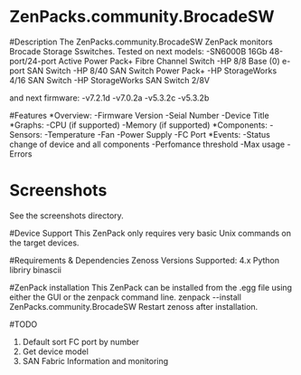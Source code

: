 # ZenPacks.community.BrocadeSW

#Description
The ZenPacks.community.BrocadeSW ZenPack monitors Brocade Storage Sswitches.
Tested on next models:
-SN6000B 16Gb 48-port/24-port Active Power Pack+ Fibre Channel Switch
-HP 8/8 Base (0) e-port SAN Switch
-HP 8/40 SAN Switch Power Pack+
-HP StorageWorks 4/16 SAN Switch
-HP StorageWorks SAN Switch 2/8V

and next firmware:
-v7.2.1d
-v7.0.2a
-v5.3.2c
-v5.3.2b

#Features
*Overview:
    -Firmware Version
    -Seial Number
    -Device Title
*Graphs:
    -CPU (if supported)
    -Memory (if supported)
*Components:
    -Sensors:
        -Temperature
        -Fan
        -Power Supply
    -FC Port
*Events:
    -Status change of device and all components
    -Perfomance threshold
        -Max usage
        -Errors

# Screenshots
See the screenshots directory.

#Device Support
This ZenPack only requires very basic Unix commands on the target devices.

#Requirements & Dependencies
Zenoss Versions Supported: 4.x
Python libriry binascii

#ZenPack installation
This ZenPack can be installed from the .egg file using either the GUI or the zenpack command line.
zenpack --install ZenPacks.community.BrocadeSW
Restart zenoss after installation.

#TODO
1. Default sort FC port by number
2. Get device model
3. SAN Fabric Information and monitoring
